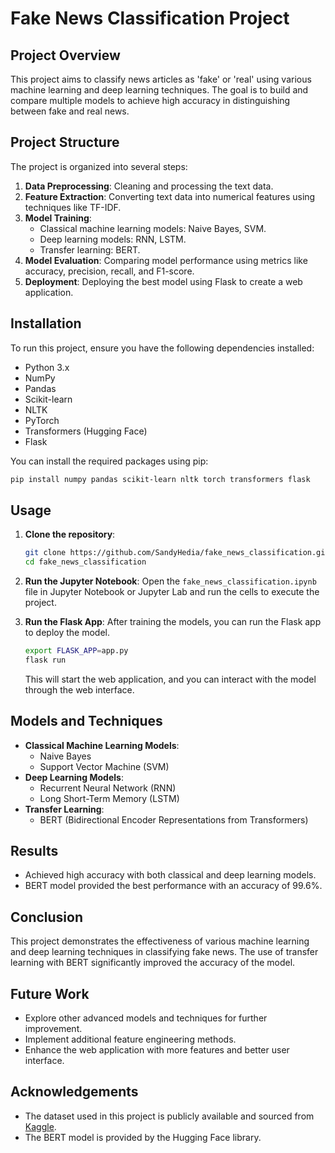 # Fake News Classification Project

## Project Overview
This project aims to classify news articles as 'fake' or 'real' using various machine learning and deep learning techniques. The goal is to build and compare multiple models to achieve high accuracy in distinguishing between fake and real news.

## Project Structure
The project is organized into several steps:
1. **Data Preprocessing**: Cleaning and processing the text data.
2. **Feature Extraction**: Converting text data into numerical features using techniques like TF-IDF.
3. **Model Training**:
   - Classical machine learning models: Naive Bayes, SVM.
   - Deep learning models: RNN, LSTM.
   - Transfer learning: BERT.
4. **Model Evaluation**: Comparing model performance using metrics like accuracy, precision, recall, and F1-score.
5. **Deployment**: Deploying the best model using Flask to create a web application.

## Installation
To run this project, ensure you have the following dependencies installed:
- Python 3.x
- NumPy
- Pandas
- Scikit-learn
- NLTK
- PyTorch
- Transformers (Hugging Face)
- Flask

You can install the required packages using pip:
```bash
pip install numpy pandas scikit-learn nltk torch transformers flask
```

## Usage
1. **Clone the repository**:
   ```bash
   git clone https://github.com/SandyHedia/fake_news_classification.git
   cd fake_news_classification
   ```

2. **Run the Jupyter Notebook**:
   Open the `fake_news_classification.ipynb` file in Jupyter Notebook or Jupyter Lab and run the cells to execute the project.

3. **Run the Flask App**:
   After training the models, you can run the Flask app to deploy the model.
   ```bash
   export FLASK_APP=app.py
   flask run
   ```
   This will start the web application, and you can interact with the model through the web interface.

## Models and Techniques
- **Classical Machine Learning Models**:
  - Naive Bayes
  - Support Vector Machine (SVM)
- **Deep Learning Models**:
  - Recurrent Neural Network (RNN)
  - Long Short-Term Memory (LSTM)
- **Transfer Learning**:
  - BERT (Bidirectional Encoder Representations from Transformers)

## Results
- Achieved high accuracy with both classical and deep learning models.
- BERT model provided the best performance with an accuracy of 99.6%.

## Conclusion
This project demonstrates the effectiveness of various machine learning and deep learning techniques in classifying fake news. The use of transfer learning with BERT significantly improved the accuracy of the model.

## Future Work
- Explore other advanced models and techniques for further improvement.
- Implement additional feature engineering methods.
- Enhance the web application with more features and better user interface.

## Acknowledgements
- The dataset used in this project is publicly available and sourced from [Kaggle](https://www.kaggle.com/).
- The BERT model is provided by the Hugging Face library.
